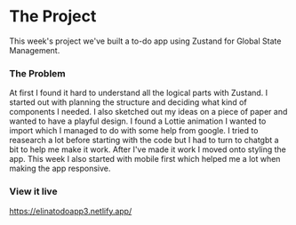 # The Project
This week's project we've built a to-do app using Zustand for Global State Management.

### The Problem
At first I found it hard to understand all the logical parts with Zustand. I started out with planning the structure and deciding what kind of components I needed. I also sketched out my ideas on a piece of paper and wanted to have a playful design. I found a Lottie animation I wanted to import which I managed to do with some help from google. I tried to reasearch a lot before starting with the code but I had to turn to chatgbt a bit to help me make it work. After I've made it work I moved onto styling the app. This week I also started with mobile first which helped me a lot when making the app responsive. 

### View it live
https://elinatodoapp3.netlify.app/